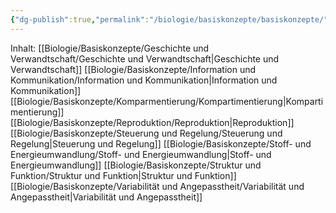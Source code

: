 ```yaml
---
{"dg-publish":true,"permalink":"/biologie/basiskonzepte/basiskonzepte/"}
---
```


Inhalt:
[[Biologie/Basiskonzepte/Geschichte und Verwandtschaft/Geschichte und Verwandtschaft\|Geschichte und Verwandtschaft]]
[[Biologie/Basiskonzepte/Information und Kommunikation/Information und Kommunikation\|Information und Kommunikation]]
[[Biologie/Basiskonzepte/Komparmentierung/Kompartimentierung\|Kompartimentierung]]
[[Biologie/Basiskonzepte/Reproduktion/Reproduktion\|Reproduktion]]
[[Biologie/Basiskonzepte/Steuerung und Regelung/Steuerung und Regelung\|Steuerung und Regelung]]
[[Biologie/Basiskonzepte/Stoff- und Energieumwandlung/Stoff- und Energieumwandlung\|Stoff- und Energieumwandlung]]
[[Biologie/Basiskonzepte/Struktur und Funktion/Struktur und Funktion\|Struktur und Funktion]]
[[Biologie/Basiskonzepte/Variabilität und Angepasstheit/Variabilität und Angepasstheit\|Variabilität und Angepasstheit]]
